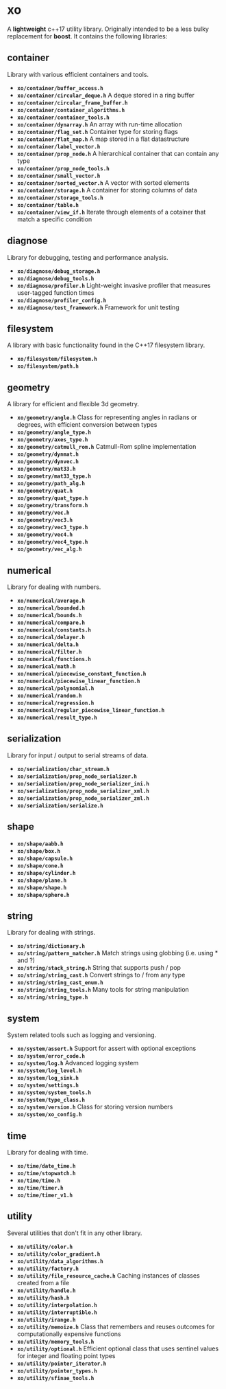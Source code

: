 # xo

A **lightweight** c++17 utility library. Originally intended to be a less bulky replacement for **boost**. It contains the following libraries:

## container
Library with various efficient containers and tools.

* **`xo/container/buffer_access.h`** 
* **`xo/container/circular_deque.h`** A deque stored in a ring buffer
* **`xo/container/circular_frame_buffer.h`**
* **`xo/container/container_algorithms.h`**
* **`xo/container/container_tools.h`**
* **`xo/container/dynarray.h`** An array with run-time allocation
* **`xo/container/flag_set.h`** Container type for storing flags
* **`xo/container/flat_map.h`** A map stored in a flat datastructure
* **`xo/container/label_vector.h`**
* **`xo/container/prop_node.h`** A hierarchical container that can contain any type
* **`xo/container/prop_node_tools.h`**
* **`xo/container/small_vector.h`**
* **`xo/container/sorted_vector.h`** A vector with sorted elements
* **`xo/container/storage.h`** A container for storing columns of data
* **`xo/container/storage_tools.h`**
* **`xo/container/table.h`**
* **`xo/container/view_if.h`** Iterate through elements of a cotainer that match a specific condition

## diagnose
Library for debugging, testing and performance analysis.

* **`xo/diagnose/debug_storage.h`**
* **`xo/diagnose/debug_tools.h`**
* **`xo/diagnose/profiler.h`** Light-weight invasive profiler that measures user-tagged function times
* **`xo/diagnose/profiler_config.h`**
* **`xo/diagnose/test_framework.h`** Framework for unit testing

## filesystem
A library with basic functionality found in the C++17 filesystem library.

* **`xo/filesystem/filesystem.h`**
* **`xo/filesystem/path.h`**

## geometry
A library for efficient and flexible 3d geometry.

* **`xo/geometry/angle.h`** Class for representing angles in radians or degrees, with efficient conversion between types
* **`xo/geometry/angle_type.h`**
* **`xo/geometry/axes_type.h`**
* **`xo/geometry/catmull_rom.h`** Catmull-Rom spline implementation
* **`xo/geometry/dynmat.h`**
* **`xo/geometry/dynvec.h`**
* **`xo/geometry/mat33.h`**
* **`xo/geometry/mat33_type.h`**
* **`xo/geometry/path_alg.h`**
* **`xo/geometry/quat.h`**
* **`xo/geometry/quat_type.h`**
* **`xo/geometry/transform.h`**
* **`xo/geometry/vec.h`**
* **`xo/geometry/vec3.h`**
* **`xo/geometry/vec3_type.h`**
* **`xo/geometry/vec4.h`**
* **`xo/geometry/vec4_type.h`**
* **`xo/geometry/vec_alg.h`**

## numerical
Library for dealing with numbers.

* **`xo/numerical/average.h`**
* **`xo/numerical/bounded.h`**
* **`xo/numerical/bounds.h`**
* **`xo/numerical/compare.h`**
* **`xo/numerical/constants.h`**
* **`xo/numerical/delayer.h`**
* **`xo/numerical/delta.h`**
* **`xo/numerical/filter.h`**
* **`xo/numerical/functions.h`**
* **`xo/numerical/math.h`**
* **`xo/numerical/piecewise_constant_function.h`**
* **`xo/numerical/piecewise_linear_function.h`**
* **`xo/numerical/polynomial.h`**
* **`xo/numerical/random.h`**
* **`xo/numerical/regression.h`**
* **`xo/numerical/regular_piecewise_linear_function.h`**
* **`xo/numerical/result_type.h`**

## serialization
Library for input / output to serial streams of data.

* **`xo/serialization/char_stream.h`**
* **`xo/serialization/prop_node_serializer.h`**
* **`xo/serialization/prop_node_serializer_ini.h`**
* **`xo/serialization/prop_node_serializer_xml.h`**
* **`xo/serialization/prop_node_serializer_zml.h`**
* **`xo/serialization/serialize.h`**

## shape

* **`xo/shape/aabb.h`**
* **`xo/shape/box.h`**
* **`xo/shape/capsule.h`**
* **`xo/shape/cone.h`**
* **`xo/shape/cylinder.h`**
* **`xo/shape/plane.h`**
* **`xo/shape/shape.h`**
* **`xo/shape/sphere.h`**

## string
Library for dealing with strings.

* **`xo/string/dictionary.h`**
* **`xo/string/pattern_matcher.h`** Match strings using globbing (i.e. using * and ?)
* **`xo/string/stack_string.h`** String that supports push / pop
* **`xo/string/string_cast.h`** Convert strings to / from any type
* **`xo/string/string_cast_enum.h`**
* **`xo/string/string_tools.h`** Many tools for string manipulation
* **`xo/string/string_type.h`**

## system
System related tools such as logging and versioning.

* **`xo/system/assert.h`** Support for assert with optional exceptions
* **`xo/system/error_code.h`**
* **`xo/system/log.h`** Advanced logging system
* **`xo/system/log_level.h`**
* **`xo/system/log_sink.h`**
* **`xo/system/settings.h`**
* **`xo/system/system_tools.h`**
* **`xo/system/type_class.h`**
* **`xo/system/version.h`** Class for storing version numbers
* **`xo/system/xo_config.h`**

## time
Library for dealing with time.

* **`xo/time/date_time.h`**
* **`xo/time/stopwatch.h`**
* **`xo/time/time.h`**
* **`xo/time/timer.h`**
* **`xo/time/timer_v1.h`**

## utility
Several utilities that don't fit in any other library.

* **`xo/utility/color.h`**
* **`xo/utility/color_gradient.h`**
* **`xo/utility/data_algorithms.h`**
* **`xo/utility/factory.h`**
* **`xo/utility/file_resource_cache.h`** Caching instances of classes created from a file
* **`xo/utility/handle.h`**
* **`xo/utility/hash.h`**
* **`xo/utility/interpolation.h`**
* **`xo/utility/interruptible.h`**
* **`xo/utility/irange.h`**
* **`xo/utility/memoize.h`** Class that remembers and reuses outcomes for computationally expensive functions
* **`xo/utility/memory_tools.h`**
* **`xo/utility/optional.h`** Efficient optional class that uses sentinel values for integer and floating point types
* **`xo/utility/pointer_iterator.h`**
* **`xo/utility/pointer_types.h`**
* **`xo/utility/sfinae_tools.h`**
